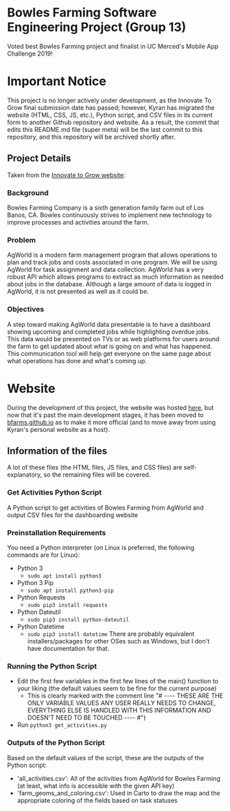 # Bowles Farming Software Engineering Project (Group 13)
Voted best Bowles Farming project and finalist in UC Merced's Mobile App Challenge 2019!

# Important Notice
This project is no longer actively under development, as the Innovate To Grow final submission date has passed; however, Kyran has migrated the website (HTML, CSS, JS, etc.), Python script, and CSV files in its current form to another Github repository and website.
As a result, the commit that edits this README.md file (super meta) will be the last commit to this repository, and this repository will be archived shortly after.

## Project Details
Taken from the [Innovate to Grow website](https://innovatetogrow.ucmerced.edu/project-submissions/2019-01-spring-cse):
### Background
Bowles Farming Company is a sixth generation family farm out of Los Banos, CA. Bowles continuously strives to implement new technology to improve processes and activities around the farm.
### Problem
AgWorld is a modern farm management program that allows operations to plan and track jobs and costs associated in one program. We will be using AgWorld for task assignment and data collection. AgWorld has a very robust API which allows programs to extract as much information as needed about jobs in the database. Although a large amount of data is logged in AgWorld, it is not presented as well as it could be.
### Objectives
A step toward making AgWorld data presentable is to have a dashboard showing upcoming and completed jobs while highlighting overdue jobs. This data would be presented on TVs or as web platforms for users around the farm to get updated about what is going on and what has happened. This communication tool will help get everyone on the same page about what operations has done and what's coming up.

# Website
During the development of this project, the website was hosted [here](https://www.kyran.xyz/agworld-test/), but now that it's past the main development stages, it has been moved to [bfarms.github.io](https://bfarms.github.io/) as to make it more official (and to move away from using Kyran's personal website as a host).

## Information of the files
A lot of these files (the HTML files, JS files, and CSS files) are self-explanatory, so the remaining files will be covered.
### Get Activities Python Script
A Python script to get activities of Bowles Farming from AgWorld and output CSV files for the dashboarding website
### Preinstallation Requirements
You need a Python interpreter (on Linux is preferred, the following commands are for Linux):
- Python 3
  - `sudo apt install python3`
- Python 3 Pip
  - `sudo apt install python3-pip`
- Python Requests
  - `sudo pip3 install requests`
- Python Dateutil
  - `sudo pip3 install python-dateutil`
- Python Datetime
  - `sudo pip3 install datetime`
There are probably equivalent installers/packages for other OSes such as Windows, but I don't have documentation for that.
### Running the Python Script
- Edit the first few variables in the first few lines of the main() function to your liking (the default values seem to be fine for the current purpose)
  - This is clearly marked with the comment line "# ---- THESE ARE THE ONLY VARIABLE VALUES ANY USER REALLY NEEDS TO CHANGE, EVERYTHING ELSE IS HANDLED WITH THIS INFORMATION AND DOESN'T NEED TO BE TOUCHED ---- #")
- Run `python3 get_activities.py`
### Outputs of the Python Script
Based on the default values of the script, these are the outputs of the Python script:
- 'all_activities.csv': All of the activities from AgWorld for Bowles Farming (at least, what info is accessible with the given API key)
- 'farm_geoms_and_coloring.csv': Used in Carto to draw the map and the appropriate coloring of the fields based on task statuses
